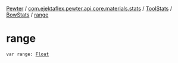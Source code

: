 [Pewter](../../../index.md) / [com.ejektaflex.pewter.api.core.materials.stats](../../index.md) / [ToolStats](../index.md) / [BowStats](index.md) / [range](./range.md)

# range

`var range: `[`Float`](https://kotlinlang.org/api/latest/jvm/stdlib/kotlin/-float/index.html)